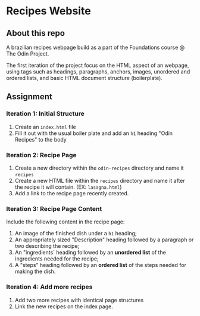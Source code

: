 # Recipes Website

## About this repo

A brazilian recipes webpage build as a part of the Foundations course @ The Odin Project. 

The first iteration of the project focus on the HTML aspect of an webpage, using tags such as headings, paragraphs, anchors, images, unordered and ordered lists, and basic HTML document structure (boilerplate).

## Assignment

### Iteration 1: Initial Structure
1. Create an `index.html` file
2. Fill it out with the usual boiler plate and add an `h1` heading "Odin Recipes" to the body

### Iteration 2: Recipe Page
1. Create a new directory within the `odin-recipes` directory and name it `recipes`
2. Create a new HTML file within the `recipes` directory and name it after the recipe it will contain. (EX: `lasagna.html`)
3. Add a link to the recipe page recently created.

### Iteration 3: Recipe Page Content
Include the following content in the recipe page:
1. An image of the finished dish under a `h1` heading;
2. An appropriately sized "Description" heading followed by a paragraph or two describing the recipe;
3. An "ingredients` heading followed by an **unordered list** of the ingredients needed for the recipe;
4. A "steps" heading followed by an **ordered list** of the steps needed for making the dish.

### Iteration 4: Add more recipes
1. Add two more recipes with identical page structures
2. Link the new recipes on the index page. 